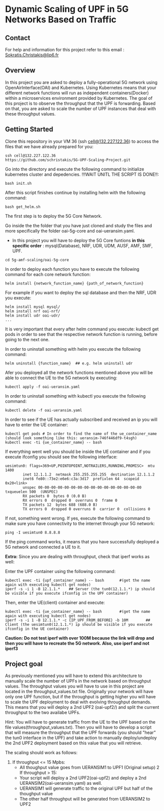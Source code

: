 # Dynamic Scaling of UPF in 5G Networks Based on Traffic

## Contact

For help and information for this project refer to this email : Sokratis.Christakis@lip6.fr 

## Overview

In this project you are asked to deploy a fully-operational 5G network using OpenAirInterface(OAI) and Kubernetes. Using Kubernetes means that your different network functions will run as independent containers(Docker) within a microservices environment provided by Kubernetes. The goal of this project is to observe the throughput that the UPF is forwarding. Based on that, you are asked to scale the number of UPF instances that deal with these throughput values.

## Getting Started


Clone this repository in your VM 36 (ssh cell@132.227.122.36) to access the files that we have already prepared for you:
```
ssh cell@132.227.122.36
https://github.com/schristakis/5G-UPF-Scaling-Project.git
```
Go into the directory and execute the following command to initialize kubernetes cluster and depedencies. !!!WAIT UNITL THE SCRIPT IS DONE!!:
```
bash init.sh
```
After this script finishes continue by installing helm with the following command:
```
bash get_helm.sh
```


The first step is to deploy the 5G Core Network.

Go inside the the folder that you have just cloned and study the files and more specifically the folder oai-5g-core and oai-ueransim.yaml.

- In this project you will have to deploy the 5G Core funtions **in this specific order** : mysql(Database), NRF, UDR, UDM, AUSF, AMF, SMF, UPF.


```
cd 5g-amf-scaling/oai-5g-core
```
In order to deploy each function you have to execute the following command for each core network function:

```
helm install {network_function_name} {path_of_network_function}
```
For example if you want to deploy the sql database  and then the NRF, UDR you execute:

```
helm install mysql mysql/
helm install nrf oai-nrf/
helm install udr oai-udr/
...
```
It is very important that every after helm command you execute: kubectl get pods in order to see that the respective network function is running, before going to the next one.

In order to uninstall something with helm you execute the following command:
```
helm uninstall {function_name}  ## e.g. helm uninstall udr
```

Afer you deployed all the network functions mentioned above you will be able to connect the UE to the 5G network by executing:

```
kubectl apply -f oai-ueransim.yaml
```

In order to uninstall something with kubectl you execute the following command:
```
kubectl delete -f oai-ueransim.yaml 
```

In order to see if the UE has actually subscribed and received an ip you will have to enter the UE container:

```
kubectl get pods # In order to find the name of the ue_container_name (should look something like this: ueransim-746f446df9-t4sgh)
kubectl exec -ti {ue_container_name} -- bash
```

If everything went well you should be inside the UE container and if you execute ifconfig you should see the following interface:
```
uesimtun0: flags=369<UP,POINTOPOINT,NOTRAILERS,RUNNING,PROMISC>  mtu 1400
        inet 12.1.1.2  netmask 255.255.255.255  destination 12.1.1.2
        inet6 fe80::73e2:e6e6:c3a:3d17  prefixlen 64  scopeid 0x20<link>
        unspec 00-00-00-00-00-00-00-00-00-00-00-00-00-00-00-00  txqueuelen 500  (UNSPEC)
        RX packets 0  bytes 0 (0.0 B)
        RX errors 0  dropped 0  overruns 0  frame 0
        TX packets 12  bytes 688 (688.0 B)
        TX errors 0  dropped 0 overruns 0  carrier 0  collisions 0
```

If not, something went wrong. If yes, execute the following command to make sure you have connectivity to the internet through your 5G network:
```
ping -I uesimtun0 8.8.8.8
```


If the ping command works, it means that you have successfully deployed a 5G network and connected a UE to it.

**Extra:** Since you are dealing with throughput, check that iperf works as well:

Enter the UPF container using the following command:
```
kubectl exec -ti {upf_container_name} -- bash       #(get the name again with executing kubectl get nodes)
iperf -s -i 1 -B 12.1.1.*    ## Server (the tun0(12.1.1.*) ip should be visible if you execute ifconfig in the UPF container)
```

Then, enter the UE(client) container and execute:
```
kubectl exec -ti {ue_container_name} -- bash        #(get the name again with executing kubectl get nodes)
iperf -s -i 1 -B 12.1.1.* -c {IP_UPF_FROM_BEFORE} -b 10M        ## Client (the uesimtun0(12.1.1.*) ip should be visible if you execute ifconfig in the UE container)
```
**Caution: Do not test iperf with over 100M because the link will drop and then you will have to recreate the 5G network. Also, use iperf and not iperf3**

## Project goal

As previously mentioned you will have to extend this architecture to manually scale the number of UPFs in the network based on throughput values. The throughput values you will have to use in this project are located in the throughput_values.txt file. Originally  your network will have only one UPF function, but if the throughput is getting higher you will have to scale the UPF deployment to deal with evolving throughput demands. This means that you will deploy a 2nd UPF2 (oai-upf2/) and split the current throughput to the two availabe UPFs.

Hint: You will have to generate traffic from the UE to the UPF based on the file values(throughput_values.txt). Then you will have to develop a script that will measure the throughput that the UPF forwards (you should "hear" the tun0 interface in the UPF) and take action to manually deploy/undeploy the 2nd UPF2 deployment based on this value that you will retrieve.

The scaling should work as follows:

1) If throughput <= 15 Mpbs:
   - All thoughput value goes from UERANSIM1 to UPF1 (Original setup) 
2 If throughput > 15:
   - Your script will deploy a 2nd UPF2(oai-upf2) and deploy a 2nd UERANSIM2(oai-ueransim.yaml) as well.
   - UERANSIM1 will generate traffic to the original UPF but half of the thoughput value
   - The other half throughput will be generated from UERANSIM2 to UPF2
